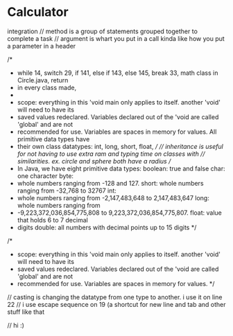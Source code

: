 # Calculator
integration
// method is a group of statements grouped together to complete a task
// argument is whart you put in a call kinda like how you put a parameter in a header

/*
 * while 14, switch 29, if 141, else if 143, else 145, break 33, math class in Circle.java, return
 * in every class made,
 * 
 * scope: everything in this 'void main only applies to itself. another 'void' will need to have its
 * saved values redeclared. Variables declared out of the 'void are called 'global' and are not
 * recommended for use. Variables are spaces in memory for values. All primitive data types have
 * their own class datatypes: int, long, short, float,
 */
// inheritance is useful for not having to use extra ram and typing time on classes with
// similarities. ex. circle and sphere both have a radius
/*
 * In Java, we have eight primitive data types: boolean: true and false char: one character byte:
 * whole numbers ranging from -128 and 127. short: whole numbers ranging from -32,768 to 32767 int:
 * whole numbers ranging from -2,147,483,648 to 2,147,483,647 long: whole numbers ranging from
 * -9,223,372,036,854,775,808 to 9,223,372,036,854,775,807. float: value that holds 6 to 7 decimal
 * digits double: all numbers with decimal points up to 15 digits
 */

/*
 * scope: everything in this 'void main only applies to itself. another 'void' will need to have its
 * saved values redeclared. Variables declared out of the 'void are called 'global' and are not
 * recommended for use. Variables are spaces in memory for values.
 */

// casting is changing the datatype from one type to another. i use it on line 22
// i use escape sequence on 19 (a shortcut for new line and tab and other stuff like that

// hi :)
